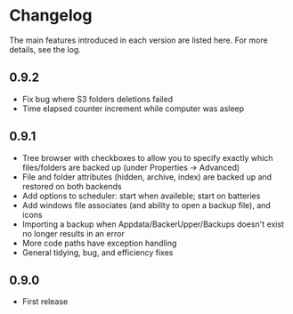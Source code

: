 Changelog
=========

The main features introduced in each version are listed here.
For more details, see the log.

0.9.2
-----
 - Fix bug where S3 folders deletions failed
 - Time elapsed counter increment while computer was asleep

0.9.1
-----
 - Tree browser with checkboxes to allow you to specify exactly which files/folders are backed up (under Properties -> Advanced)
 - File and folder attributes (hidden, archive, index) are backed up and restored on both backends
 - Add options to scheduler: start when availeble; start on batteries
 - Add windows file associates (and ability to open a backup file), and icons
 - Importing a backup when Appdata/BackerUpper/Backups doesn't exist no longer results in an error
 - More code paths have exception handling
 - General tidying, bug, and efficiency fixes

0.9.0
-----
 - First release
